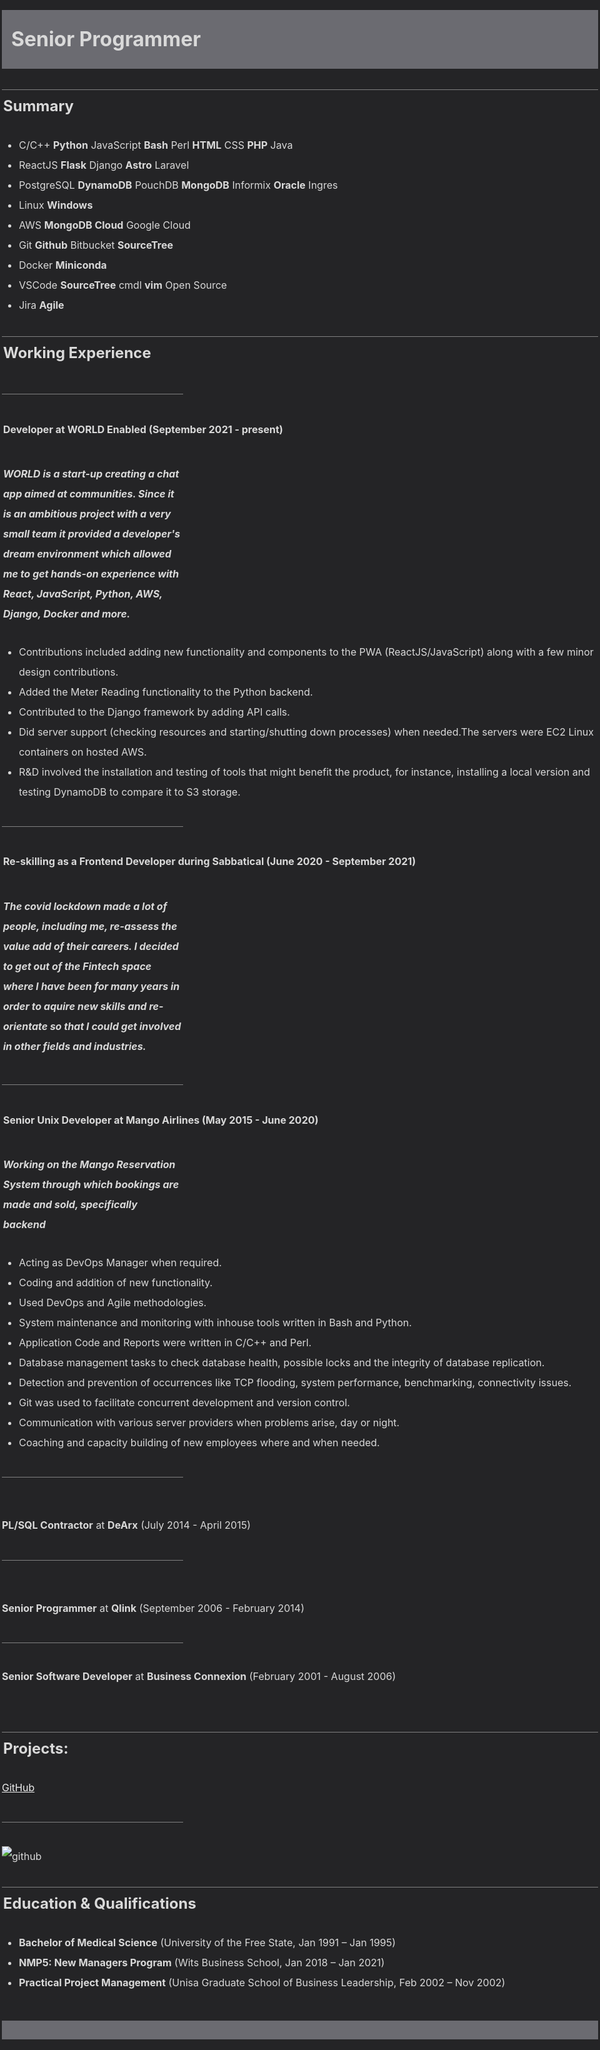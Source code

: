 <style>
    body {background-color:#242426;color:#d9d9d9;line-height:2;margin:auto;padding:3px;max-width:1024px;display:block;font-size:100%}
    h1 {font-size=200%;padding:15px;top:7px;background:#6b6b71;}
    h2 {font-size=160%;border-top:1px solid grey;padding:2px}
    h3 {font-size=120%;padding:2px}
    h4 {font-size=100%;padding:2px}
    h6 {border-bottom:1px solid grey;padding:2px;width:30%;padding-top:15px}
    h5 {padding:2px;width:30%;padding-top:15px}
    a {color: #eee}
    mark {background-color:lightblue;color:black;border-radius:7%}
</style>

# **Senior Programmer**

## Summary

   * C/C++ **Python** JavaScript **Bash** Perl **HTML** CSS **PHP** Java
   * ReactJS  **Flask** Django **Astro** Laravel
   * PostgreSQL **DynamoDB** PouchDB **MongoDB** Informix **Oracle** Ingres
   * Linux **Windows**
   * AWS **MongoDB Cloud** Google Cloud
   * Git **Github** Bitbucket **SourceTree**
   * Docker **Miniconda**
   * VSCode **SourceTree** cmdl **vim** Open Source
   * Jira **Agile**

## Working Experience
######
#### **Developer** at **WORLD Enabled** (September 2021 - present)  
##### WORLD is a start-up creating a chat app aimed at communities. Since it is an ambitious project with a very small team it provided a developer's dream environment which allowed me to get hands-on experience with React, JavaScript, Python, AWS, Django, Docker and more.

* Contributions included adding new functionality and components to the PWA (ReactJS/JavaScript) along with a few minor design contributions.
* Added the Meter Reading functionality to the Python backend.
* Contributed to the Django framework by adding API calls.
* Did server support (checking resources and starting/shutting down processes) when needed.The servers were EC2 Linux containers on hosted AWS.
* R&D involved the installation and testing of tools that might benefit the product, for instance, installing a local version and testing DynamoDB to compare it to S3 storage.

######

#### Re-skilling as a **Frontend Developer** during Sabbatical (June 2020 - September 2021) 
##### The covid lockdown made a lot of people, including me, re-assess the value add of their careers. I decided to get out of the Fintech space where I have been for many years in order to aquire new skills and re-orientate so that I could get involved in other fields and industries.

######

#### **Senior Unix Developer** at **Mango Airlines** (May 2015 - June 2020)
##### Working on the Mango Reservation System through which bookings are made and sold, specifically backend
* Acting as DevOps Manager when required.
* Coding and addition of new functionality.
* Used DevOps and Agile methodologies.
* System maintenance and monitoring with inhouse tools written in Bash and Python.
* Application Code and Reports were written in C/C++ and Perl.
* Database management tasks to check database health, possible locks and the integrity of database replication.
* Detection and prevention of occurrences like TCP flooding, system performance, benchmarking, connectivity issues.
* Git was used to facilitate concurrent development and version control.
* Communication with various server providers when problems arise, day or night.
* Coaching and capacity building of new employees where and when needed.

######
### 
**PL/SQL Contractor** at **DeArx** (July 2014 - April 2015) 
######
###
**Senior Programmer** at **Qlink** (September 2006 - February 2014)
######
**Senior Software Developer** at **Business Connexion** (February 2001 - August 2006)  

#####  
## Projects: 

[GitHub](https://github.com/isabellavs)
######

![github](../../public/hat.jpg)

## Education & Qualifications

* **Bachelor of Medical Science** (University of the Free State, Jan 1991 – Jan 1995)
* **NMP5: New Managers Program** (Wits Business School, Jan 2018 – Jan 2021)
* **Practical Project Management** (Unisa Graduate School of Business Leadership, Feb 2002 – Nov 2002)
#
